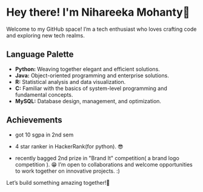 # Hey there! I'm Nihareeka Mohanty🌟

Welcome to my GitHub space! I’m a tech enthusiast who loves crafting code and exploring new tech realms.

## Language Palette
- **Python:** Weaving together elegant and efficient solutions.
- **Java:** Object-oriented programming and enterprise solutions.
- **R:** Statistical analysis and data visualization.
- **C:** Familiar with the basics of system-level programming and fundamental concepts.
- **MySQL:** Database design, management, and optimization.

## Achievements
- got 10 sgpa in 2nd sem
- 4 star ranker in HackerRank(for python). 😎

- recently bagged 2nd prize in "Brand It" competition( a brand logo competition ). 😁
I’m open to collaborations and welcome opportunities to work together on innovative projects.  :)

Let’s build something amazing together!🚀
